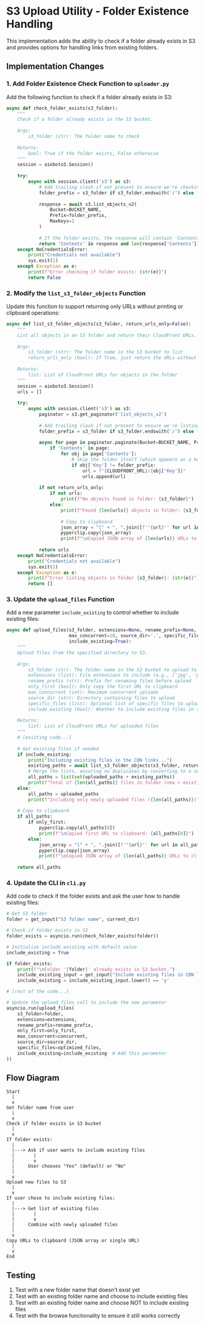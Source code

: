 # S3 Upload Utility - Folder Existence Handling

This implementation adds the ability to check if a folder already exists in S3 and provides options for handling links from existing folders.

## Implementation Changes

### 1. Add Folder Existence Check Function to `uploader.py`

Add the following function to check if a folder already exists in S3:

```python
async def check_folder_exists(s3_folder):
    """
    Check if a folder already exists in the S3 bucket.
    
    Args:
        s3_folder (str): The folder name to check
        
    Returns:
        bool: True if the folder exists, False otherwise
    """
    session = aioboto3.Session()
    
    try:
        async with session.client('s3') as s3:
            # Add trailing slash if not present to ensure we're checking a folder
            folder_prefix = s3_folder if s3_folder.endswith('/') else f"{s3_folder}/"
            
            response = await s3.list_objects_v2(
                Bucket=BUCKET_NAME,
                Prefix=folder_prefix,
                MaxKeys=1
            )
            
            # If the folder exists, the response will contain 'Contents'
            return 'Contents' in response and len(response['Contents']) > 0
    except NoCredentialsError:
        print("Credentials not available")
        sys.exit(1)
    except Exception as e:
        print(f"Error checking if folder exists: {str(e)}")
        return False
```

### 2. Modify the `list_s3_folder_objects` Function

Update this function to support returning only URLs without printing or clipboard operations:

```python
async def list_s3_folder_objects(s3_folder, return_urls_only=False):
    """
    List all objects in an S3 folder and return their CloudFront URLs.
    
    Args:
        s3_folder (str): The folder name in the S3 bucket to list
        return_urls_only (bool): If True, just return the URLs without printing or clipboard copy
    
    Returns:
        list: List of CloudFront URLs for objects in the folder
    """
    session = aioboto3.Session()
    urls = []
    
    try:
        async with session.client('s3') as s3:
            paginator = s3.get_paginator('list_objects_v2')
            
            # Add trailing slash if not present to ensure we're listing folder contents
            folder_prefix = s3_folder if s3_folder.endswith('/') else f"{s3_folder}/"
            
            async for page in paginator.paginate(Bucket=BUCKET_NAME, Prefix=folder_prefix):
                if 'Contents' in page:
                    for obj in page['Contents']:
                        # Skip the folder itself (which appears as a key)
                        if obj['Key'] != folder_prefix:
                            url = f"{CLOUDFRONT_URL}/{obj['Key']}"
                            urls.append(url)
            
            if not return_urls_only:
                if not urls:
                    print(f"No objects found in folder: {s3_folder}")
                else:
                    print(f"Found {len(urls)} objects in folder: {s3_folder}")
                    
                    # Copy to clipboard
                    json_array = "[" + ", ".join([f'"{url}"' for url in urls]) + "]"
                    pyperclip.copy(json_array)
                    print(f"\nCopied JSON array of {len(urls)} URLs to clipboard")
                
            return urls
    except NoCredentialsError:
        print("Credentials not available")
        sys.exit(1)
    except Exception as e:
        print(f"Error listing objects in folder {s3_folder}: {str(e)}")
        return []
```

### 3. Update the `upload_files` Function

Add a new parameter `include_existing` to control whether to include existing files:

```python
async def upload_files(s3_folder, extensions=None, rename_prefix=None, only_first=False, 
                       max_concurrent=10, source_dir='.', specific_files=None, 
                       include_existing=True):
    """
    Upload files from the specified directory to S3.
    
    Args:
        s3_folder (str): The folder name in the S3 bucket to upload to
        extensions (list): File extensions to include (e.g., ['jpg', 'png'])
        rename_prefix (str): Prefix for renaming files before upload
        only_first (bool): Only copy the first URL to clipboard
        max_concurrent (int): Maximum concurrent uploads
        source_dir (str): Directory containing files to upload
        specific_files (list): Optional list of specific files to upload
        include_existing (bool): Whether to include existing files in the CDN links
    
    Returns:
        list: List of CloudFront URLs for uploaded files
    """
    # [existing code...]
    
    # Get existing files if needed
    if include_existing:
        print("Including existing files in the CDN links...")
        existing_paths = await list_s3_folder_objects(s3_folder, return_urls_only=True)
        # Merge the lists, ensuring no duplicates by converting to a set first
        all_paths = list(set(uploaded_paths + existing_paths))
        print(f"Total of {len(all_paths)} files in folder (new + existing)")
    else:
        all_paths = uploaded_paths
        print(f"Including only newly uploaded files ({len(all_paths)})")
    
    # Copy to clipboard
    if all_paths:
        if only_first:
            pyperclip.copy(all_paths[0])
            print(f"\nCopied first URL to clipboard: {all_paths[0]}")
        else:
            json_array = "[" + ", ".join([f'"{url}"' for url in all_paths]) + "]"
            pyperclip.copy(json_array)
            print(f"\nCopied JSON array of {len(all_paths)} URLs to clipboard")
    
    return all_paths
```

### 4. Update the CLI in `cli.py`

Add code to check if the folder exists and ask the user how to handle existing files:

```python
# Get S3 folder
folder = get_input("S3 folder name", current_dir)

# Check if folder exists in S3
folder_exists = asyncio.run(check_folder_exists(folder))

# Initialize include_existing with default value
include_existing = True

if folder_exists:
    print(f"\nFolder '{folder}' already exists in S3 bucket.")
    include_existing_input = get_input("Include existing files in CDN links? (y/n)", "y")
    include_existing = include_existing_input.lower() == 'y'

# [rest of the code...]

# Update the upload_files call to include the new parameter
asyncio.run(upload_files(
    s3_folder=folder,
    extensions=extensions,
    rename_prefix=rename_prefix,
    only_first=only_first,
    max_concurrent=concurrent,
    source_dir=source_dir,
    specific_files=optimized_files,
    include_existing=include_existing  # Add this parameter
))
```

## Flow Diagram

```
Start
  |
  v
Get folder name from user
  |
  v
Check if folder exists in S3 bucket
  |
  v
If folder exists:
  |
  |---> Ask if user wants to include existing files
  |       |
  |       v
  |     User chooses "Yes" (default) or "No"
  |
  v
Upload new files to S3
  |
  v
If user chose to include existing files:
  |
  |---> Get list of existing files
  |       |
  |       v
  |     Combine with newly uploaded files
  |
  v
Copy URLs to clipboard (JSON array or single URL)
  |
  v
End
```

## Testing

1. Test with a new folder name that doesn't exist yet
2. Test with an existing folder name and choose to include existing files
3. Test with an existing folder name and choose NOT to include existing files
4. Test with the browse functionality to ensure it still works correctly
